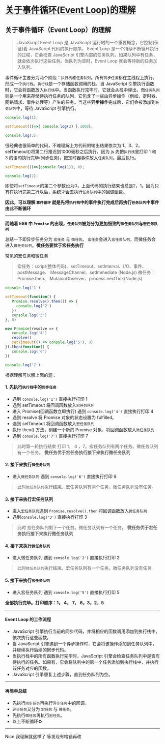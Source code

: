 # [关于事件循环(Event Loop)的理解](https://github.com/forzys/blog/issues/10)

<!-- intro: JavaScript Event Loop 是 JavaScript 运行时的一个重要概念，它控制着 JavaScript 代码的执行顺序。 Event Loop 是一个持续不断循环执行的过程，它会检查 JavaScript 引擎内部的任务队列，如果队列中有任务，就会依次执行这些任务。当队列为空时，Event Loop 就会等待新的任务加入队列。  -->

## 关于事件循环（Event Loop）的理解



> JavaScript Event Loop 是 JavaScript 运行时的一个重要概念，它控制(保证)着 JavaScript 代码的执行顺序。 Event Loop 是一个持续不断循环执行的过程，它会检查 JavaScript 引擎内部的任务队列，如果队列中有任务，就会依次执行这些任务。当队列为空时，Event Loop 就会等待新的任务加入队列。 



事件循环主要分为两个阶段：`执行栈`和`任务队列`。所有`同步任务`都在主线程上执行，形成一个`执行栈`。`执行栈`是一个存储函数调用的栈。当 JavaScript 引擎执行函数时，它会将函数放入`执行栈`中。当函数执行完毕时，它就会从栈中弹出。而`任务队列`则是一个用来存储待执行任务的队列，它包含了一些由异步操作（例如，定时器、网络请求、事件处理等）产生的任务。当这些**异步操作**完成后，它们会被添加到`任务队列`中，等待 JavaScript 引擎执行。

```js
console.log(1); 

setTimeout(()=>{ console.log(2) },1000);

console.log(3); 
```
很经典也很简单的代码，不难理解上方代码的输出结果依次为 1、3、2，setTimeout()将第二行推迟到1000毫秒之后执行。因为 js 先把`执行栈`里打印 1 和 3 的语句执行完毕(同步任务)，把定时器事件放入`任务队列`，最后执行。
 
```js
setTimeout(()=>{console.log(1)}, 0);

console.log(2);
```
即使将`setTimeout`的第二个参数设为0，上面代码的执行结果也总是2，1。因为只有在执行完第二行以后，系统才会去执行`任务队列`中的回调函数。


**因此，可以理解 `事件循环` 就是先将`执行栈`中的事件执行完成后再执行`任务队列`中事件 由此不断循环**


 ---

**而随着 ES6 中 `Promise` 的出现，`任务队列`被划分为更加细致的`微任务队列`与`宏任务队列`**

总结一下即异步任务分为 `宏任务` 与 `微任务`。 `宏任务`会进入`宏任务队列`，而微任务会进入`微任务队列`。**微任务要优于宏任务执行**
 
 
常见的宏任务和微任务
>宏任务：script(整体代码)、setTimeout、setInterval、I/O、事件、postMessage、 MessageChannel、setImmediate (Node.js)
微任务：Promise.then、 MutaionObserver、process.nextTick(Node.js)

```js
console.log('1')

setTimeout(function() {
   Promise.resolve().then(() => {
     console.log('2')
   })
   console.log('3')
}, 0)

new Promise(resolve => {
   console.log('4')
   resolve()
   setTimeout(() => console.log('5'), 0)
}).then(function() {
   console.log('6')
})

console.log('7')
```
根据理解可以解上面的题：
#### 1. 先执行`执行栈`中的`同步任务`
  - 遇到 `console.log('1')` 直接执行打印 1
  - 遇到 setTimeout 将回调函数放入`宏任务队列`
  - 进入 Promise(回调函数立即执行) 遇到 `console.log('4')` 直接执行打印 4
  - 遇到 resolve 将 Promise 对象的状态设置为 fulfilled。 
  - 遇到 setTimeout 将回调函数放入`宏任务队列`
  - 执行 then() 方法，创建一个新的 Promise 对象，将回调函数放入`微任务队列` 
  - 遇到 `console.log('7')` 直接执行打印 7
  > 此时第一轮执行结束 打印 1， 4 ，7。宏任务队列有两个任务。微任务队列有一个任务。 
  **微任务优于宏任务执行接下来执行微任务队列**

#### 2. 接下来执行`微任务队列` 
  - 进入`微任务队列` 遇到 `console.log('6')` 直接执行打印 6 
  > 此时`微任务队列`执行结束。宏任务队列有两个任务。微任务队列没有任务。

#### 3. 接下来执行宏任务队列 
  - 进入`宏任务队列`遇到 `Promise.resolve().then` 将回调函数放入`微任务队列`
  - 遇到`console.log('3')` 直接执行打印 3
  > 此时 宏任务队列剩下一个任务。微任务队列有一个任务。
     **微任务优于宏任务执行接下来执行微任务队列**

#### 4. 接下来执行`微任务队列`  
  - 进入微任务队列 遇到 `console.log('2')` 直接执行打印 2
  > 此时`微任务队列`执行结束。宏任务队列有一个任务。微任务队列没有任务
 
####  5. 接下来执行`宏任务队列`  
  - 进入宏任务队列 遇到 `console.log('5')` 直接执行打印 5

**全部执行完毕。打印顺序：1， 4， 7， 6，3，2，5**


---

#### Event Loop 的工作流程
  - JavaScript 引擎执行当前的同步代码，并将相应的函数调用添加到执行栈中，依次执行这些函数。
  - 当 JavaScript 引擎遇到一个异步操作时，它会将该操作添加到任务队列中，并继续执行后续的同步代码。
  - 当执行栈中的所有函数执行完毕时，JavaScript 引擎会检查任务队列中是否有待执行的任务。如果有，它会将队列中的第一个任务添加到执行栈中，并执行该任务对应的函数。
  - JavaScript 引擎重复上述步骤，直到任务队列为空。

---

#### 再简单总结
  - 先执行`同步任务`再执行`异步任务`中的回调。
  - `异步任务`又分为 `宏任务` 与 `微任务`。
  - 先执行`微任务`再执行`宏任务`。
  - 以上不断循环♻️
 
 ---
 
 Nice 我理解就这样了 等发现有啥错再改







 




 